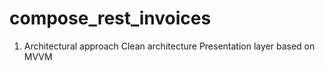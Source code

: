 # compose_rest_invoices

1. Architectural approach
Clean architecture
Presentation layer based on MVVM
